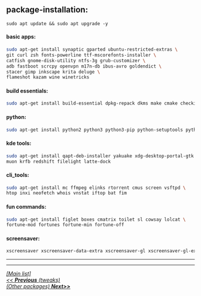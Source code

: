 ## package-installation:

`sudo apt update && sudo apt upgrade -y`

#### basic apps:
```sh
sudo apt-get install synaptic gparted ubuntu-restricted-extras \
git curl zsh fonts-powerline ttf-mscorefonts-installer \
catfish gnome-disk-utility ntfs-3g grub-customizer \
adb fastboot scrcpy openvpn m17n-db ibus-avro goldendict \
stacer gimp inkscape krita deluge \
flameshot kazam wine winetricks
```

#### build essentials:
```sh
sudo apt-get install build-essential dpkg-repack dkms make cmake checkinstall
```

#### python:
```sh
sudo apt-get install python2 python3 python3-pip python-setuptools python3-setuptools python-wheel-common
```

#### kde tools:
```sh
sudo apt-get install qapt-deb-installer yakuake xdg-desktop-portal-gtk xdg-desktop-portal-kde \
muon krfb redshift filelight latte-dock
```
#### cli_tools:
```sh
sudo apt-get install mc ffmpeg elinks rtorrent cmus screen vsftpd \
htop inxi neofetch whois vnstat iftop bat fim
```
#### fun commands:
```sh
sudo apt-get install figlet boxes cmatrix toilet sl cowsay lolcat \
fortune-mod fortunes fortune-min fortune-off
```
#### screensaver:
```sh
xscreensaver xscreensaver-data-extra xscreensaver-gl xscreensaver-gl-extra 
```
  
 
--------------------------------------------------------------------- 
--------------------------------------------------------------------- 
  [_[Main list]_](../README.md)  
[*<< __Previous__ (tweaks)*](tweaks.md)  
[*(Other packages) __Next>>__*](other-packages.md)  
